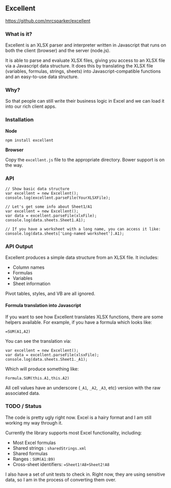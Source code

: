 ## Excellent

https://github.com/mrcsparker/excellent

### What is it?

Excellent is an XLSX parser and interpreter written in Javascript that runs on both the client (browser) and the server (node.js).

It is able to parse and evaluate XLSX files, giving you access to an XLSX file via a Javascript data structure.  It does this by translating the XLSX file (variables, formulas, strings, sheets) into Javascript-compatible functions and an easy-to-use data structure.

### Why?

So that people can still write their business logic in Excel and we can load it into our rich client apps.

### Installation

__Node__

    npm install excellent
    
__Browser__

Copy the `excellent.js` file to the appropriate directory.  Bower support is on the way.
### API

	// Show basic data structure
	var excellent = new Excellent();
	console.log(excellent.parseFile(YourXLSXFile);
	
	// Let's get some info about Sheet1/A1
	var excellent = new Excellent();
	var data = excellent.parseFile(xlxFile);	
	console.log(data.sheets.Sheet1.A1);
	
	// If you have a worksheet with a long name, you can access it like:
	console.log(data.sheets['Long-named worksheet'].A1);
		

### API Output

Excellent produces a simple data structure from an XLSX file.  It includes:

* Column names
* Formulas
* Variables
* Sheet information

Pivot tables, styles, and VB are all ignored.

#### Formula translation into Javascript

If you want to see how Excellent translates XLSX functions, there are some helpers available.  For example, if you have a formula which looks like:

	=SUM(A1,A2)

You can see the translation via:

	var excellent = new Excellent();
	var data = excellent.parseFile(xlsxFile);
	console.log(data.sheets.Sheet1._A1);
	
Which will produce something like:

	Formula.SUM(this.A1,this.A2)
	
All cell values have an underscore (`_A1`, `_A2`, `_A3`, etc) version with the raw associated data.


### TODO / Status

The code is pretty ugly right now.  Excel is a hairy format and I am still working my way through it.

Currently the library supports most Excel functionality, including:

* Most Excel formulas
* Shared strings : `sharedStrings.xml`
* Shared formulas
* Ranges : `SUM(A1:B9)`
* Cross-sheet identifiers: `=Sheet1!A8+Sheet2!A8`

I also have a set of unit tests to check in.  Right now, they are using sensitive data, so I am in the process of converting them over.
